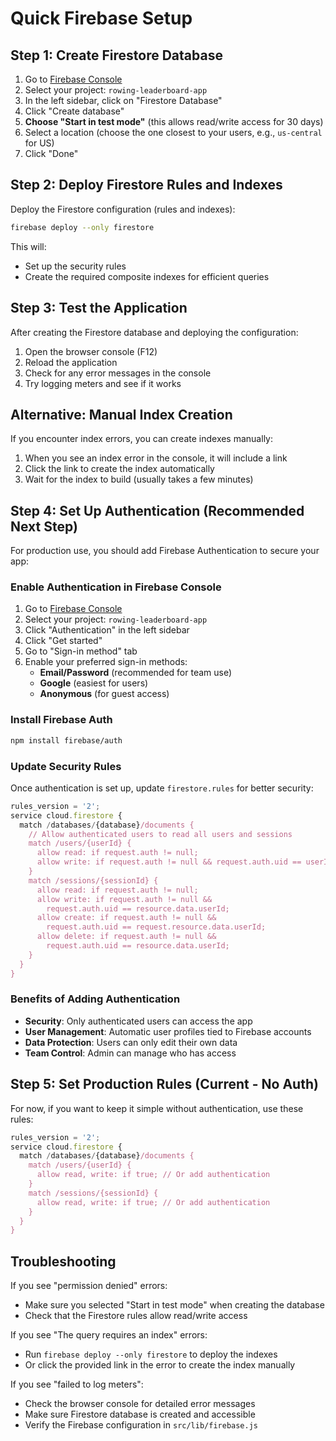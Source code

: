 # Quick Firebase Setup

## Step 1: Create Firestore Database

1. Go to [Firebase Console](https://console.firebase.google.com/)
2. Select your project: `rowing-leaderboard-app`
3. In the left sidebar, click on "Firestore Database"
4. Click "Create database"
5. **Choose "Start in test mode"** (this allows read/write access for 30 days)
6. Select a location (choose the one closest to your users, e.g., `us-central` for US)
7. Click "Done"

## Step 2: Deploy Firestore Rules and Indexes

Deploy the Firestore configuration (rules and indexes):

```bash
firebase deploy --only firestore
```

This will:
- Set up the security rules
- Create the required composite indexes for efficient queries

## Step 3: Test the Application

After creating the Firestore database and deploying the configuration:

1. Open the browser console (F12)
2. Reload the application
3. Check for any error messages in the console
4. Try logging meters and see if it works

## Alternative: Manual Index Creation

If you encounter index errors, you can create indexes manually:

1. When you see an index error in the console, it will include a link
2. Click the link to create the index automatically
3. Wait for the index to build (usually takes a few minutes)

## Step 4: Set Up Authentication (Recommended Next Step)

For production use, you should add Firebase Authentication to secure your app:

### Enable Authentication in Firebase Console

1. Go to [Firebase Console](https://console.firebase.google.com/)
2. Select your project: `rowing-leaderboard-app`
3. Click "Authentication" in the left sidebar
4. Click "Get started"
5. Go to "Sign-in method" tab
6. Enable your preferred sign-in methods:
   - **Email/Password** (recommended for team use)
   - **Google** (easiest for users)
   - **Anonymous** (for guest access)

### Install Firebase Auth

```bash
npm install firebase/auth
```

### Update Security Rules

Once authentication is set up, update `firestore.rules` for better security:

```javascript
rules_version = '2';
service cloud.firestore {
  match /databases/{database}/documents {
    // Allow authenticated users to read all users and sessions
    match /users/{userId} {
      allow read: if request.auth != null;
      allow write: if request.auth != null && request.auth.uid == userId;
    }
    match /sessions/{sessionId} {
      allow read: if request.auth != null;
      allow write: if request.auth != null && 
        request.auth.uid == resource.data.userId;
      allow create: if request.auth != null && 
        request.auth.uid == request.resource.data.userId;
      allow delete: if request.auth != null && 
        request.auth.uid == resource.data.userId;
    }
  }
}
```

### Benefits of Adding Authentication

- **Security**: Only authenticated users can access the app
- **User Management**: Automatic user profiles tied to Firebase accounts
- **Data Protection**: Users can only edit their own data
- **Team Control**: Admin can manage who has access

## Step 5: Set Production Rules (Current - No Auth)

For now, if you want to keep it simple without authentication, use these rules:

```javascript
rules_version = '2';
service cloud.firestore {
  match /databases/{database}/documents {
    match /users/{userId} {
      allow read, write: if true; // Or add authentication
    }
    match /sessions/{sessionId} {
      allow read, write: if true; // Or add authentication
    }
  }
}
```

## Troubleshooting

If you see "permission denied" errors:
- Make sure you selected "Start in test mode" when creating the database
- Check that the Firestore rules allow read/write access

If you see "The query requires an index" errors:
- Run `firebase deploy --only firestore` to deploy the indexes
- Or click the provided link in the error to create the index manually

If you see "failed to log meters":
- Check the browser console for detailed error messages
- Make sure Firestore database is created and accessible
- Verify the Firebase configuration in `src/lib/firebase.js`
